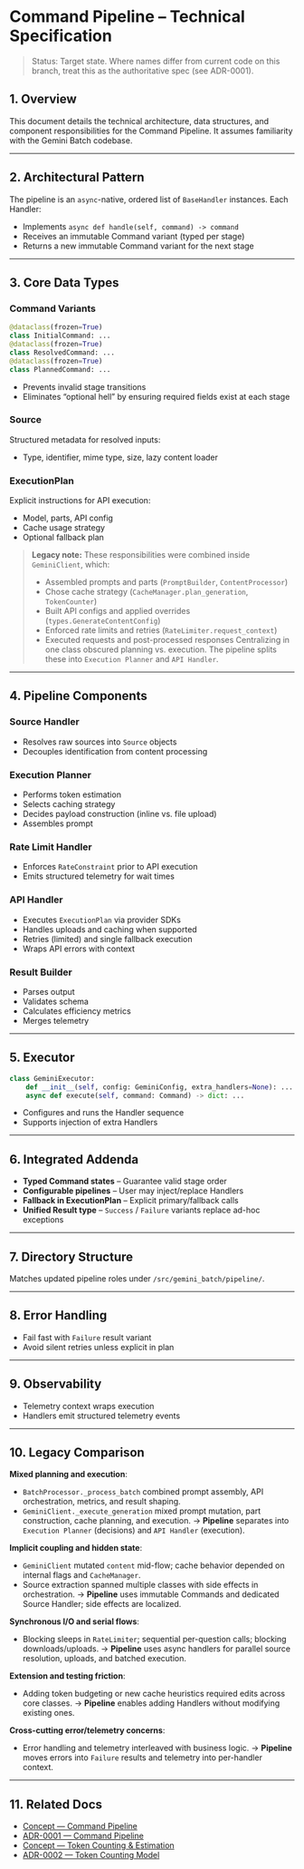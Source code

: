 # Command Pipeline – Technical Specification

> Status: Target state. Where names differ from current code on this branch, treat this as the authoritative spec (see ADR-0001).

## 1. Overview

This document details the technical architecture, data structures, and component responsibilities for the Command Pipeline. It assumes familiarity with the Gemini Batch codebase.

---

## 2. Architectural Pattern

The pipeline is an `async`-native, ordered list of `BaseHandler` instances. Each Handler:

- Implements `async def handle(self, command) -> command`
- Receives an immutable Command variant (typed per stage)
- Returns a new immutable Command variant for the next stage

---

## 3. Core Data Types

### Command Variants

```python
@dataclass(frozen=True)
class InitialCommand: ...
@dataclass(frozen=True)
class ResolvedCommand: ...
@dataclass(frozen=True)
class PlannedCommand: ...
```

- Prevents invalid stage transitions
- Eliminates “optional hell” by ensuring required fields exist at each stage

### Source

Structured metadata for resolved inputs:

- Type, identifier, mime type, size, lazy content loader

### ExecutionPlan

Explicit instructions for API execution:

- Model, parts, API config
- Cache usage strategy
- Optional fallback plan

> **Legacy note:** These responsibilities were combined inside `GeminiClient`, which:
>
> - Assembled prompts and parts (`PromptBuilder`, `ContentProcessor`)
> - Chose cache strategy (`CacheManager.plan_generation`, `TokenCounter`)
> - Built API configs and applied overrides (`types.GenerateContentConfig`)
> - Enforced rate limits and retries (`RateLimiter.request_context`)
> - Executed requests and post-processed responses
>   Centralizing in one class obscured planning vs. execution. The pipeline splits these into `Execution Planner` and `API Handler`.

---

## 4. Pipeline Components

### Source Handler

- Resolves raw sources into `Source` objects
- Decouples identification from content processing

### Execution Planner

- Performs token estimation
- Selects caching strategy
- Decides payload construction (inline vs. file upload)
- Assembles prompt

### Rate Limit Handler

- Enforces `RateConstraint` prior to API execution
- Emits structured telemetry for wait times

### API Handler

- Executes `ExecutionPlan` via provider SDKs
- Handles uploads and caching when supported
- Retries (limited) and single fallback execution
- Wraps API errors with context

### Result Builder

- Parses output
- Validates schema
- Calculates efficiency metrics
- Merges telemetry

---

## 5. Executor

```python
class GeminiExecutor:
    def __init__(self, config: GeminiConfig, extra_handlers=None): ...
    async def execute(self, command: Command) -> dict: ...
```

- Configures and runs the Handler sequence
- Supports injection of extra Handlers

---

## 6. Integrated Addenda

- **Typed Command states** – Guarantee valid stage order
- **Configurable pipelines** – User may inject/replace Handlers
- **Fallback in ExecutionPlan** – Explicit primary/fallback calls
- **Unified Result type** – `Success` / `Failure` variants replace ad-hoc exceptions

---

## 7. Directory Structure

Matches updated pipeline roles under `/src/gemini_batch/pipeline/`.

---

## 8. Error Handling

- Fail fast with `Failure` result variant
- Avoid silent retries unless explicit in plan

---

## 9. Observability

- Telemetry context wraps execution
- Handlers emit structured telemetry events

---

## 10. Legacy Comparison

**Mixed planning and execution**:

- `BatchProcessor._process_batch` combined prompt assembly, API orchestration, metrics, and result shaping.
- `GeminiClient._execute_generation` mixed prompt mutation, part construction, cache planning, and execution.
  → **Pipeline** separates into `Execution Planner` (decisions) and `API Handler` (execution).

**Implicit coupling and hidden state**:

- `GeminiClient` mutated `content` mid-flow; cache behavior depended on internal flags and `CacheManager`.
- Source extraction spanned multiple classes with side effects in orchestration.
  → **Pipeline** uses immutable Commands and dedicated Source Handler; side effects are localized.

**Synchronous I/O and serial flows**:

- Blocking sleeps in `RateLimiter`; sequential per-question calls; blocking downloads/uploads.
  → **Pipeline** uses async handlers for parallel source resolution, uploads, and batched execution.

**Extension and testing friction**:

- Adding token budgeting or new cache heuristics required edits across core classes.
  → **Pipeline** enables adding Handlers without modifying existing ones.

**Cross-cutting error/telemetry concerns**:

- Error handling and telemetry interleaved with business logic.
  → **Pipeline** moves errors into `Failure` results and telemetry into per-handler context.

---

## 11. Related Docs

- [Concept — Command Pipeline](../concepts/command-pipeline.md)
- [ADR-0001 — Command Pipeline](../decisions/ADR-0001-command-pipeline.md)
- [Concept — Token Counting & Estimation](../concepts/token-counting.md)
- [ADR-0002 — Token Counting Model](../decisions/ADR-0002-token-counting-model.md)
